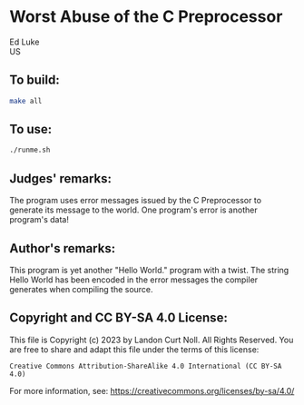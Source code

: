 # Worst Abuse of the C Preprocessor

Ed Luke\
US


## To build:

```sh
make all
```


## To use:

```sh
./runme.sh
```


## Judges' remarks:

The program uses error messages issued by the C Preprocessor to
generate its message to the world.  One program's error is another\
program's data!


## Author's remarks:

This program is yet another "Hello World." program with a twist.  The
string Hello World has been encoded in the error messages the compiler
generates when compiling the source.


## Copyright and CC BY-SA 4.0 License:

This file is Copyright (c) 2023 by Landon Curt Noll.  All Rights Reserved.
You are free to share and adapt this file under the terms of this license:

    Creative Commons Attribution-ShareAlike 4.0 International (CC BY-SA 4.0)

For more information, see: https://creativecommons.org/licenses/by-sa/4.0/
